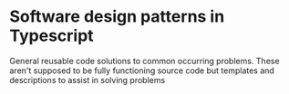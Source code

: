 <h1>Software design patterns in Typescript</h1>

General reusable code solutions to common occurring problems.
These aren't supposed to be fully functioning source code but templates and descriptions to assist in solving problems